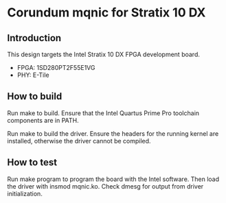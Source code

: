 # Corundum mqnic for Stratix 10 DX

## Introduction

This design targets the Intel Stratix 10 DX FPGA development board.

*  FPGA: 1SD280PT2F55E1VG
*  PHY: E-Tile

## How to build

Run make to build.  Ensure that the Intel Quartus Prime Pro toolchain components are in PATH.

Run make to build the driver.  Ensure the headers for the running kernel are installed, otherwise the driver cannot be compiled.

## How to test

Run make program to program the board with the Intel software.  Then load the driver with insmod mqnic.ko.  Check dmesg for output from driver initialization.
